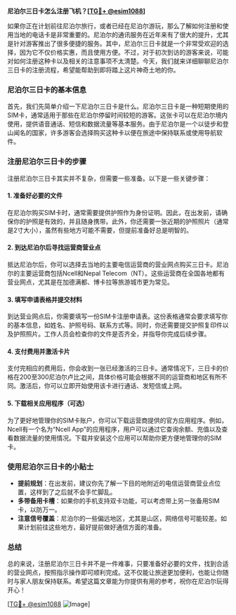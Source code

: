 **尼泊尔三日卡怎么注册飞机？[[TG💪+ @esim1088](https://t.me/s/esim1088)]**

如果你正在计划前往尼泊尔旅行，或者已经在尼泊尔游玩，那么了解如何注册和使用当地的电话卡是非常重要的。尼泊尔的通讯服务在近年来有了很大的提升，尤其是针对游客推出了很多便捷的服务。其中，尼泊尔三日卡就是一个非常受欢迎的选择，因为它不仅价格实惠，而且使用方便。不过，对于初次到访的游客来说，可能对如何注册这种卡以及相关的注意事项不太清楚。今天，我们就来详细聊聊尼泊尔三日卡的注册流程，希望能帮助到即将踏上这片神奇土地的你。

### 尼泊尔三日卡的基本信息

首先，我们先简单介绍一下尼泊尔三日卡是什么。尼泊尔三日卡是一种短期使用的SIM卡，通常适用于那些在尼泊尔停留时间较短的游客。这张卡可以在尼泊尔境内使用，提供语音通话、短信和数据流量等基本服务。由于尼泊尔是一个以徒步和登山闻名的国家，许多游客会选择购买这种卡以便在旅途中保持联系或使用导航软件。

### 注册尼泊尔三日卡的步骤

注册尼泊尔三日卡其实并不复杂，但需要一些准备。以下是一些关键步骤：

#### 1. 准备好必要的文件

在尼泊尔购买SIM卡时，通常需要提供护照作为身份证明。因此，在出发前，请确保你的护照是有效的，并且随身携带。此外，你还需要一张近期的护照照片（通常是2寸大小），虽然有些地方可能不需要，但提前准备好总是明智的。

#### 2. 到达尼泊尔后寻找运营商营业点

抵达尼泊尔后，你可以选择去当地的主要电信运营商的营业网点购买三日卡。尼泊尔的主要运营商包括Ncell和Nepal Telecom（NT）。这些运营商在全国各地都有营业网点，尤其是在加德满都、博卡拉等旅游城市更为常见。

#### 3. 填写申请表格并提交材料

到达营业网点后，你需要填写一份SIM卡注册申请表。这份表格通常会要求填写你的基本信息，如姓名、护照号码、联系方式等。同时，你还需要提交护照复印件以及护照照片。工作人员会检查你的文件是否齐全，并指导你完成后续步骤。

#### 4. 支付费用并激活卡片

支付完相应的费用后，你会收到一张已经激活的三日卡。通常情况下，三日卡的价格在200至300尼泊尔卢比之间，具体价格可能会根据不同的运营商和地区有所不同。激活后，你可以立即开始使用该卡进行通话、发短信或上网。

#### 5. 下载相关应用程序（可选）

为了更好地管理你的SIM卡账户，你可以下载运营商提供的官方应用程序。例如，Ncell有一个名为“Ncell App”的应用程序，用户可以通过它查询余额、充值以及查看数据流量的使用情况。下载并安装这个应用可以帮助你更方便地管理你的SIM卡。

### 使用尼泊尔三日卡的小贴士

- **提前规划**：在出发前，建议你先了解一下目的地附近的电信运营商营业点位置，这样到了之后就不会手忙脚乱。
- **多带备用卡槽**：如果你的手机支持双卡功能，可以考虑带上另一张备用SIM卡，以防万一。
- **注意信号覆盖**：尼泊尔的一些偏远地区，尤其是山区，网络信号可能较差。如果计划前往这些地方，最好提前做好通信方面的准备。

### 总结

总的来说，注册尼泊尔三日卡并不是一件难事，只要准备好必要的文件，找到合适的营业网点，按照指示操作即可顺利完成。这不仅能让旅途更加便利，也能让你随时与家人朋友保持联系。希望这篇文章能为你提供有用的参考，祝你在尼泊尔玩得开心！

[[TG💪+ @esim1088](https://t.me/s/esim1088) ![Image](https://i.postimg.cc/4NQfJmqS/Snipaste-2025-05-13-00-14-12.png)]